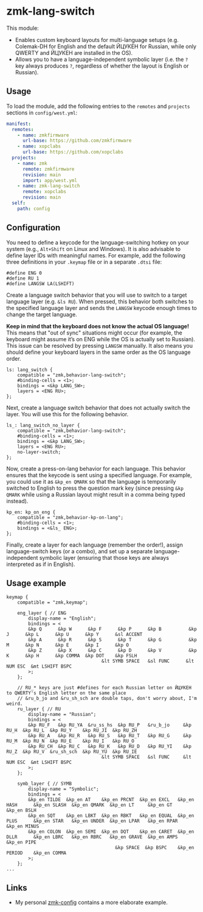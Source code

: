 # zmk-lang-switch

This module:

- Enables custom keyboard layouts for multi-language setups (e.g. Colemak-DH for English and the default ЙЦУКЕН for Russian, while only QWERTY and ЙЦУКЕН are installed in the OS).
- Allows you to have a language-independent symbolic layer (i.e. the `?` key always produces `?`, regardless of whether the layout is English or Russian).

## Usage

To load the module, add the following entries to the `remotes` and `projects` sections in `config/west.yml`:

```yaml
manifest:
  remotes:
    - name: zmkfirmware
      url-base: https://github.com/zmkfirmware
    - name: xopclabs
      url-base: https://github.com/xopclabs
  projects:
    - name: zmk
      remote: zmkfirmware
      revision: main
      import: app/west.yml
    - name: zmk-lang-switch
      remote: xopclabs
      revision: main
  self:
    path: config
```

## Configuration

You need to define a keycode for the language-switching hotkey on your system (e.g., `Alt+Shift` on Linux and Windows). It is also advisable to define layer IDs with meaningful names. For example, add the following three definitions in your `.keymap` file or in a separate `.dtsi` file:

```dtsi
#define ENG 0
#define RU 1
#define LANGSW LA(LSHIFT)
```

Create a language switch behavior that you will use to switch to a target language layer (e.g. `&ls RU`). When pressed, this behavior both switches to the specified language layer and sends the `LANGSW` keycode enough times to change the target language.

**Keep in mind that the keyboard does not know the actual OS language!** This means that "out of sync" situations might occur (for example, the keyboard might assume it’s on ENG while the OS is actually set to Russian). This issue can be resolved by pressing `LANGSW` manually. It also means you should define your keyboard layers in the same order as the OS language order.
```dtsi
ls: lang_switch {
    compatible = "zmk,behavior-lang-switch";
    #binding-cells = <1>;
    bindings = <&kp LANG_SW>;
    layers = <ENG RU>;
};
```

Next, create a language switch behavior that does not actually switch the layer. You will use this for the following behavior.
```dtsi
ls_: lang_switch_no_layer {
    compatible = "zmk,behavior-lang-switch";
    #binding-cells = <1>;
    bindings = <&kp LANG_SW>;
    layers = <ENG RU>;
    no-layer-switch;
};
```

Now, create a press-on-lang behavior for each language. This behavior ensures that the keycode is sent using a specified language. For example, you could use it as `&kp_en QMARK` so that the language is temporarily switched to English to press the question mark key (since pressing `&kp QMARK` while using a Russian layout might result in a comma being typed instead).
```dtsi
kp_en: kp_on_eng {
    compatible = "zmk,behavior-kp-on-lang";
    #binding-cells = <1>;
    bindings = <&ls_ ENG>;
};
```

Finally, create a layer for each language (remember the order!), assign language-switch keys (or a combo), and set up a separate language-independent symbolic layer (ensuring that those keys are always interpreted as if in English).

## Usage example
```dtsi
keymap {
    compatible = "zmk,keymap";

    eng_layer { // ENG
        display-name = "English";
        bindings = <
        &kp Q      &kp W      &kp F      &kp P      &kp B          &kp J      &kp L      &kp U      &kp Y      &sl ACCENT
        &kp A      &kp R      &kp S      &kp T      &kp G          &kp M      &kp N      &kp E      &kp I      &kp O
        &kp Z      &kp X      &kp C      &kp D      &kp V          &kp K      &kp H      &kp COMMA  &kp DOT    &kp FSLH
                                   &lt SYMB SPACE   &sl FUNC      &lt NUM ESC  &mt LSHIFT BSPC
        >;
    };

    // RU_* keys are just #defines for each Russian letter on ЙЦУКЕН to QWERTY's English letter on the same place
    // &ru_b_jo and &ru_sh_sch are double taps, don't worry about, I'm weird.
    ru_layer { // RU
        display-name = "Russian";
        bindings = <
        &kp RU_F   &kp RU_YA  &ru_ss_hs  &kp RU_P   &ru_b_jo     &kp RU_H  &kp RU_L  &kp RU_Y    &kp RU_JI  &kp RU_ZH
        &kp RU_A   &kp RU_R   &kp RU_S   &kp RU_T   &kp RU_G     &kp RU_M  &kp RU_N  &kp RU_E    &kp RU_I   &kp RU_O
        &kp RU_CH  &kp RU_C   &kp RU_K   &kp RU_D   &kp RU_YI    &kp RU_Z  &kp RU_V  &ru_sh_sch  &kp RU_YU  &kp RU_IE
                                   &lt SYMB SPACE   &sl FUNC     &lt NUM ESC  &mt LSHIFT BSPC
        >;
    };

    symb_layer { // SYMB
        display-name = "Symbolic";
        bindings = <
        &kp_en TILDE  &kp_en AT    &kp_en PRCNT  &kp_en EXCL   &kp_en HASH      &kp_en SLASH  &kp_en QMARK  &kp_en LT     &kp_en GT    &kp_en BSLH
        &kp_en SQT    &kp_en LBKT  &kp_en RBKT   &kp_en EQUAL  &kp_en PLUS      &kp_en STAR   &kp_en UNDER  &kp_en LPAR   &kp_en RPAR  &kp_en MINUS
        &kp_en COLON  &kp_en SEMI  &kp_en DQT    &kp_en CARET  &kp_en DLLR      &kp_en LBRC   &kp_en RBRC   &kp_en GRAVE  &kp_en AMPS  &kp_en PIPE
                                        &kp SPACE  &kp BSPC    &kp_en PERIOD    &kp_en COMMA
        >;
    };
...
```

## Links

- My personal [zmk-config](https://github.com/xopclabs/zmk-config) contains a more elaborate example.
